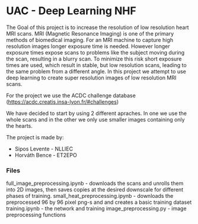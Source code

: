 # UAC - Deep Learning NHF

The Goal of this project is to increase the resolution of low resolution heart MRI scans. MRI (Magnetic Resonance Imaging) is one of the primary methods of biomedical imaging. For an MRI machine to capture high resolution images longer exposure time is needed. However longer exposure times expose scans to problems like the subject moving during the scan, resulting in a blurry scan. To minimize this risk short exposure times are used, which result in stable, but low resolution scans, leading to the same problem from a different angle. In this project we attempt to use deep learning to create super resolution images of low resolution MRI scans.

For the project we use the ACDC challenge database (https://acdc.creatis.insa-lyon.fr/#challenges)

We have decided to start by using 2 different apraches. In one we use the whole scans and in the other we only use smaller images containing only the hearts.

The project is made by:
- Sipos Levente - NLLIEC
- Horváth Bence - ET2EPO

### Files

full_image_preprocessing.ipynb - downloads the scans and unrolls them into 2D images, then saves copies at the desired downscale for different phases of training.
small_heat_preprocessing.ipynb - downloads the preprocessed 96 by 96 pixel png-s and and creates a basic training dataset
training.ipynb - the network and training
image_preprocessing.py - image preprocessing functions
